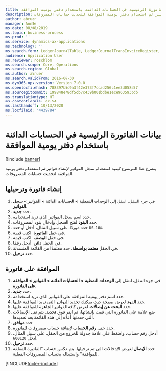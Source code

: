 ```yaml
---
title: بيانات الفاتورة الرئيسية في الحسابات الدائنة باستخدام ‏‫دفتر يومية الموافقة
description: يشرح هذا الموضوع كيفية استخدام سجل الفواتير لإنشاء فواتير ثم استخدام دفتر يومية الموافقة لتحديث حسابات المصروفات.
author: abruer
manager: AnnBe
ms.date: 08/08/2019
ms.topic: business-process
ms.prod: ''
ms.service: dynamics-ax-applications
ms.technology: ''
ms.search.form: LedgerJournalTable, LedgerJournalTransInvoiceRegister, HcmWorkerLookUp, LedgerJournalTransApprove, LedgerJournalTransApproveFetchVouchers, LedgerTransVoucher
audience: Application User
ms.reviewer: roschlom
ms.search.scope: Core, Operations
ms.search.region: Global
ms.author: abruer
ms.search.validFrom: 2016-06-30
ms.dyn365.ops.version: Version 7.0.0
ms.openlocfilehash: 788397b5c9a3f42e373f7cdad256c1ee3d058e57
ms.sourcegitcommit: 199848e78df5cb7c439b001bdbe1ece963593cdb
ms.translationtype: HT
ms.contentlocale: ar-SA
ms.lasthandoff: 10/13/2020
ms.locfileid: "4439784"
---
```

# <a name="key-invoice-data-into-accounts-payable-using-an-approval-journal"></a>بيانات الفاتورة الرئيسية في الحسابات الدائنة باستخدام ‏‫دفتر يومية الموافقة

[!include [banner](../../includes/banner.md)]

يشرح هذا الموضوع كيفية استخدام سجل الفواتير لإنشاء فواتير ثم استخدام دفتر يومية الموافقة لتحديث حسابات المصروفات.

## <a name="create-and-post-and-invoice"></a>إنشاء فاتورة وترحيلها
1. في جزء التنقل، انتقل إلى **الوحدات النمطية > الحسابات الدائنة > الفواتير > سجل الفواتير**.
2. حدد **جديد**.
3. حدد اسم سجل الفواتير الذي تريد استخدامه.
4. حدد **البنود‬** لفتح السجل وإدخال بنود المصروفات.
5. حدد موردًا. على سبيل المثال، أدخل أو حدد `US-104`.
6. في حقل **الفاتورة**، اكتب قيمة.
7. في حقل **الوصف**، اكتب قيمة.
8. في الحقل **دائن**، أدخل رقمًا.
9. في الحقل **معتمد بواسطة**، حدد معتمدًا من القائمة المنسدلة.
10. حدد **ترحيل**.

## <a name="approve-an-invoice"></a>الموافقة على فاتورة
1. في جزء التنقل، انتقل إلى **الوحدات النمطية > الحسابات الدائنة > الفواتير > الموافقة على الفاتورة**.
2. حدد **جديد**.
3. حدد اسم دفتر يومية الموافقة على الفواتير الذي تريد استخدامه.
4. حدد **البنود** لعرض صفحة حيث يمكنك تحديد الفواتير التي تريد الموافقة عليها.
5. حدد **البحث عن إيصالات** لعرض كافة الفواتير الجاهزة للموافقة عليها.
6. ضع علامة على الفاتورة التي قمت بإنشائها، ثم انقر فوق **تحديد**. يتم نقل الإيصالات التي حددتها أعلاه إلى هذه القائمة بعد تحديدها.  
7. حدد **موافق**.
8. حدد حقل **رقم الحساب** لإضافة حساب مصروفات للفاتورة.
9. أدخل رقم حساب، واضغط على علامة جدولة للخروج من الحقل. على سبيل المثال، أدخل `600120`.
10. حدد **ترحيل**.
11. حدد **الإيصال** لعرض الإدخالات التي تم ترحيلها. يتم عكس حساب "الفاتورة المعلقة للموافقة" واستبداله بحساب المصروفات الفعلية.  



[!INCLUDE[footer-include](../../../includes/footer-banner.md)]